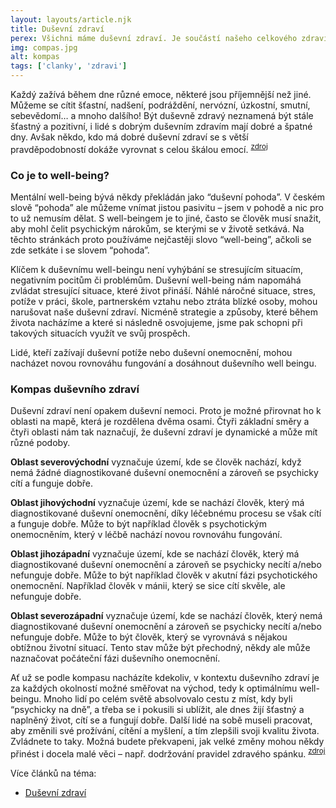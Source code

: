 ```yaml
---
layout: layouts/article.njk
title: Duševní zdraví
perex: Všichni máme duševní zdraví. Je součástí našeho celkového zdraví stejně jako naše tělesné zdraví. Duševní zdraví zahrnuje emoce a pocity, myšlení a nálady. Naše duševní zdraví na tom bude občas líp, občas hůř, stejně jako naše tělesné zdraví.
img: compas.jpg
alt: kompas
tags: ['clanky', 'zdravi']
---
```


 Každý zažívá během dne různé emoce, některé jsou příjemnější než jiné. Můžeme se cítit šťastní, nadšení, podráždění, nervózní, úzkostní, smutní, sebevědomí… a mnoho dalšího! Být duševně zdravý neznamená být stále šťastný a pozitivní, i lidé s dobrým duševním zdravím mají dobré a špatné dny. Avšak někdo, kdo má dobré duševní zdraví se s větší pravděpodobností dokáže vyrovnat s celou škálou emocí. 
<sup>[zdroj](https://dzda.cz/)</sup>

### Co je to well-being? 
Mentální well-being bývá někdy překládán jako “duševní pohoda”. V českém slově “pohoda” ale můžeme vnímat jistou pasivitu – jsem v pohodě a nic pro to už nemusím dělat. S well-beingem je to jiné, často se člověk musí snažit, aby mohl čelit psychickým nárokům, se kterými se v životě setkává. Na těchto stránkách proto používáme nejčastěji slovo “well-being”, ačkoli se zde setkáte i se slovem “pohoda”.

Klíčem k duševnímu well-beingu není vyhýbání se stresujícím situacím, negativním pocitům či problémům. Duševní well-being nám napomáhá zvládat stresující situace, které život přináší. Náhlé náročné situace, stres, potíže v práci, škole, partnerském vztahu nebo ztráta blízké osoby, mohou narušovat naše duševní zdraví. Nicméně strategie a způsoby, které během života nacházíme a které si následně osvojujeme, jsme pak schopni při takových situacích využít ve svůj prospěch.

Lidé, kteří zažívají duševní potíže nebo duševní onemocnění, mohou nacházet novou rovnováhu fungování a dosáhnout duševního well beingu.

### Kompas duševního zdraví
Duševní zdraví není opakem duševní nemoci. Proto je možné přirovnat ho k oblasti na mapě, která je rozdělena dvěma osami. Čtyři základní směry a čtyři oblasti nám tak naznačují, že duševní zdraví je dynamické a může mít různé podoby.

**Oblast severovýchodní** vyznačuje území, kde se člověk nachází, když nemá žádné diagnostikované duševní onemocnění a zároveň se psychicky cítí a funguje dobře.

**Oblast jihovýchodní** vyznačuje území, kde se nachází člověk, který má diagnostikované duševní onemocnění, díky léčebnému procesu se však cítí a funguje dobře. Může to být například člověk s psychotickým onemocněním, který v léčbě nachází novou rovnováhu fungování.

**Oblast jihozápadní** vyznačuje území, kde se nachází člověk, který má diagnostikované duševní onemocnění a zároveň se psychicky necítí a/nebo nefunguje dobře. Může to být například člověk v akutní fázi psychotického onemocnění. Například člověk v mánii, který se sice cítí skvěle, ale nefunguje dobře.

**Oblast severozápadní** vyznačuje území, kde se nachází člověk, který nemá diagnostikované duševní onemocnění a zároveň se psychicky necítí a/nebo  nefunguje dobře. Může to být člověk, který se vyrovnává s nějakou obtížnou životní situací. Tento stav může být přechodný, někdy ale může naznačovat počáteční fázi duševního onemocnění.

Ať už se podle kompasu nacházíte kdekoliv, v kontextu duševního zdraví je za každých okolností možné směřovat na východ, tedy k optimálnímu well-beingu. Mnoho lidí po celém světě absolvovalo cestu z míst, kdy byli “psychicky na dně”, a třeba se i pokusili si ublížit, ale dnes žijí šťastný a naplněný život, cítí se a fungují dobře. Další lidé na sobě museli pracovat, aby změnili své prožívání, cítění a myšlení, a tím zlepšili svoji kvalitu života. Zvládnete to taky. Možná budete překvapeni, jak velké změny mohou někdy přinést i docela malé věci – např. dodržování pravidel zdravého spánku.
<sup>[zdroj](https://www.opatruj.se/informuj-se/dusevni-zdravi-a-pohoda)</sup>

<section class="tags">
    <p>Více článků na téma:</p>
    <ul class="tags__list">
        <li class="tags__item"><a href="/tags/dusevni-zdravi/" class="tags__link">Duševní zdraví</a></li>
    </ul>   
</section>
